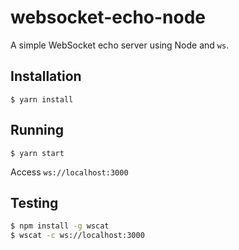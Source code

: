 # websocket-echo-node

A simple WebSocket echo server using Node and `ws`.

## Installation

```
$ yarn install
```

## Running

```
$ yarn start
```

Access `ws://localhost:3000`

## Testing

```bash
$ npm install -g wscat
$ wscat -c ws://localhost:3000
```
